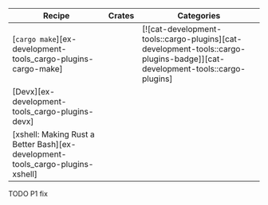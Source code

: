 | Recipe | Crates | Categories |
|--------|--------|------------|
| [`cargo make`][ex-development-tools_cargo-plugins-cargo-make] |  | [![cat-development-tools::cargo-plugins][cat-development-tools::cargo-plugins-badge]][cat-development-tools::cargo-plugins] |
| [Devx][ex-development-tools_cargo-plugins-devx] |  |  |
| [xshell: Making Rust a Better Bash][ex-development-tools_cargo-plugins-xshell] |  |  |

<div class="hidden">
TODO P1 fix
</div>
